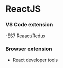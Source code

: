 # ReactJS


### VS Code extension

-ES7 Reaact/Redux

### Browser extension

- React developer tools